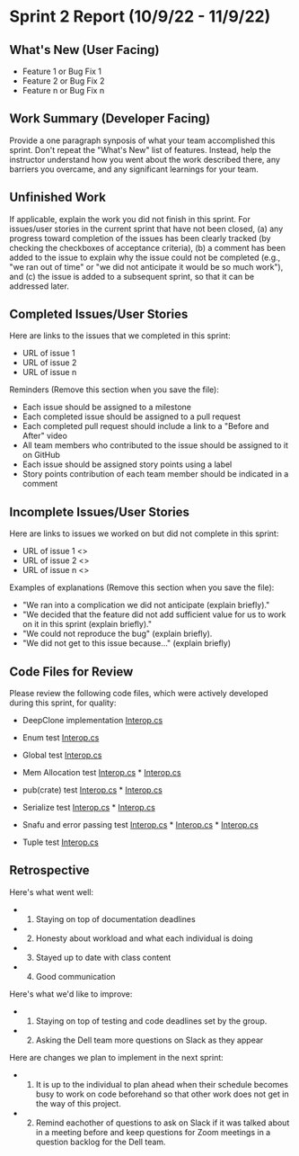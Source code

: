 # Sprint 2 Report (10/9/22 - 11/9/22)

## What's New (User Facing)
 * Feature 1 or Bug Fix 1
 * Feature 2 or Bug Fix 2
 * Feature n or Bug Fix n

## Work Summary (Developer Facing)
Provide a one paragraph synposis of what your team accomplished this sprint. Don't repeat the "What's New" list of features. Instead, help the instructor understand how you went about the work described there, any barriers you overcame, and any significant learnings for your team.

## Unfinished Work
If applicable, explain the work you did not finish in this sprint. For issues/user stories in the current sprint that have not been closed, (a) any progress toward completion of the issues has been clearly tracked (by checking the checkboxes of  acceptance criteria), (b) a comment has been added to the issue to explain why the issue could not be completed (e.g., "we ran out of time" or "we did not anticipate it would be so much work"), and (c) the issue is added to a subsequent sprint, so that it can be addressed later.

## Completed Issues/User Stories
Here are links to the issues that we completed in this sprint:

 * URL of issue 1
 * URL of issue 2
 * URL of issue n

 Reminders (Remove this section when you save the file):
  * Each issue should be assigned to a milestone
  * Each completed issue should be assigned to a pull request
  * Each completed pull request should include a link to a "Before and After" video
  * All team members who contributed to the issue should be assigned to it on GitHub
  * Each issue should be assigned story points using a label
  * Story points contribution of each team member should be indicated in a comment
 
 ## Incomplete Issues/User Stories
 Here are links to issues we worked on but did not complete in this sprint:
 
 * URL of issue 1 <<One sentence explanation of why issue was not completed>>
 * URL of issue 2 <<One sentence explanation of why issue was not completed>>
 * URL of issue n <<One sentence explanation of why issue was not completed>>
 
 Examples of explanations (Remove this section when you save the file):
  * "We ran into a complication we did not anticipate (explain briefly)." 
  * "We decided that the feature did not add sufficient value for us to work on it in this sprint (explain briefly)."
  * "We could not reproduce the bug" (explain briefly).
  * "We did not get to this issue because..." (explain briefly)

## Code Files for Review
Please review the following code files, which were actively developed during this sprint, for quality:
 * DeepClone implementation [Interop.cs](https://github.com/dell-pravegaapi/Tests/Rust_Clone_Test/cSharpTest/cSharpTest/Interop.cs)
 * Enum test [Interop.cs](https://github.com/dell-pravegaapi/Tests/Rust_Enum_Test/csharpBindings/Interop.cs)
 * Global test [Interop.cs](https://github.com/dell-pravegaapi/Tests/Rust_Global_Test/csharpBindings/Interop.cs)
 * Mem Allocation test [Interop.cs](https://github.com/dell-pravegaapi/Tests/Rust_Mem_Allocation_Test/cSharpTest/cSharpTest/Interop.cs)
                      * [Interop.cs](https://github.com/dell-pravegaapi/Tests/Rust_Mem_Allocation_Test/cSharpTest/cSharpTest/Program.cs)
 * pub(crate) test [Interop.cs](https://github.com/dell-pravegaapi/Tests/Rust_pub(crate)_Test/cSharpBindings/Interop.cs)
                  * [Interop.cs](https://github.com/dell-pravegaapi/Tests/Rust_pub(crate)_Test/testing.rs)
                  
 * Serialize test  [Interop.cs](https://github.com/dell-pravegaapi/Tests/Rust_Serialize_Test/cSharpBindings/Interop.cs)
                  * [Interop.cs](https://github.com/dell-pravegaapi/Tests/Rust_Serialize_Test/testing.rs)
 * Snafu and error passing test [Interop.cs](https://github.com/dell-pravegaapi/Tests/Rust_Snafu_Test/testing.rs)
                              * [Interop.cs](https://github.com/dell-pravegaapi/Tests/Rust_Snafu_Test/cSharpTest/cSharpTest/Program.cs)
                              * [Interop.cs](https://github.com/dell-pravegaapi/Tests/Rust_Snafu_Test/cSharpTest/cSharpTest/Interop.cs)
 * Tuple test [Interop.cs](https://github.com/dell-pravegaapi/Tests/Rust_Tuple_Test/testing.rs)
 
## Retrospective 
Here's what went well:
  * 1) Staying on top of documentation deadlines
  * 2) Honesty about workload and what each individual is doing
  * 3) Stayed up to date with class content
  * 4) Good communication
 
Here's what we'd like to improve:
   * 1) Staying on top of testing and code deadlines set by the group.
   * 2) Asking the Dell team more questions on Slack as they appear
  
Here are changes we plan to implement in the next sprint:
   * 1) It is up to the individual to plan ahead when their schedule becomes busy to work on code beforehand so that other work does not get in the way of this project.
   * 2) Remind eachother of questions to ask on Slack if it was talked about in a meeting before and keep questions for Zoom meetings in a question backlog for the Dell team.
